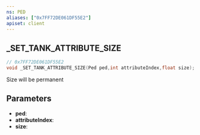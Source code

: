 ```yaml
---
ns: PED
aliases: ["0x7FF72DE061DF55E2"]
apiset: client
---
```

## _SET_TANK_ATTRIBUTE_SIZE

```c
// 0x7FF72DE061DF55E2
void _SET_TANK_ATTRIBUTE_SIZE(Ped ped,int attributeIndex,float size);
```

Size will be permanent

## Parameters
* **ped**:
* **attributeIndex**:
* **size**:



